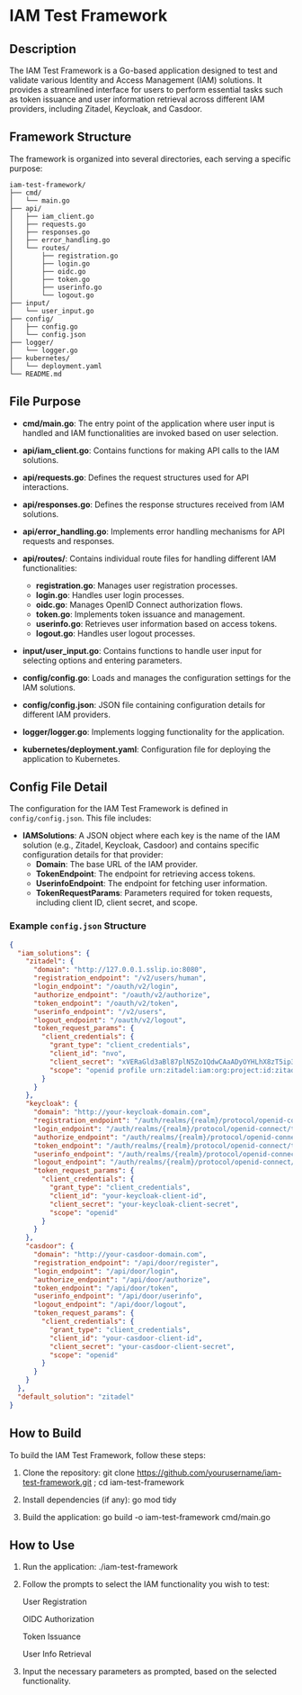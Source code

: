 # IAM Test Framework

## Description

The IAM Test Framework is a Go-based application designed to test and validate various Identity and Access Management (IAM) solutions. It provides a streamlined interface for users to perform essential tasks such as token issuance and user information retrieval across different IAM providers, including Zitadel, Keycloak, and Casdoor.

## Framework Structure

The framework is organized into several directories, each serving a specific purpose:
```
iam-test-framework/
├── cmd/
│   └── main.go
├── api/
│   ├── iam_client.go
│   ├── requests.go
│   ├── responses.go
│   ├── error_handling.go
│   └── routes/
│       ├── registration.go
│       ├── login.go
│       ├── oidc.go
│       ├── token.go
│       ├── userinfo.go
│       └── logout.go
├── input/
│   └── user_input.go
├── config/
│   ├── config.go
│   └── config.json
├── logger/
│   └── logger.go
├── kubernetes/
│   └── deployment.yaml
└── README.md
```

## File Purpose

- **cmd/main.go**: The entry point of the application where user input is handled and IAM functionalities are invoked based on user selection.

- **api/iam_client.go**: Contains functions for making API calls to the IAM solutions.

- **api/requests.go**: Defines the request structures used for API interactions.

- **api/responses.go**: Defines the response structures received from IAM solutions.

- **api/error_handling.go**: Implements error handling mechanisms for API requests and responses.

- **api/routes/**: Contains individual route files for handling different IAM functionalities:
  - **registration.go**: Manages user registration processes.
  - **login.go**: Handles user login processes.
  - **oidc.go**: Manages OpenID Connect authorization flows.
  - **token.go**: Implements token issuance and management.
  - **userinfo.go**: Retrieves user information based on access tokens.
  - **logout.go**: Handles user logout processes.

- **input/user_input.go**: Contains functions to handle user input for selecting options and entering parameters.

- **config/config.go**: Loads and manages the configuration settings for the IAM solutions.

- **config/config.json**: JSON file containing configuration details for different IAM providers.

- **logger/logger.go**: Implements logging functionality for the application.

- **kubernetes/deployment.yaml**: Configuration file for deploying the application to Kubernetes.

## Config File Detail

The configuration for the IAM Test Framework is defined in `config/config.json`. This file includes:

- **IAMSolutions**: A JSON object where each key is the name of the IAM solution (e.g., Zitadel, Keycloak, Casdoor) and contains specific configuration details for that provider:
  - **Domain**: The base URL of the IAM provider.
  - **TokenEndpoint**: The endpoint for retrieving access tokens.
  - **UserinfoEndpoint**: The endpoint for fetching user information.
  - **TokenRequestParams**: Parameters required for token requests, including client ID, client secret, and scope.

### Example `config.json` Structure

```json
{
  "iam_solutions": {
    "zitadel": {
      "domain": "http://127.0.0.1.sslip.io:8080",
      "registration_endpoint": "/v2/users/human",
      "login_endpoint": "/oauth/v2/login",
      "authorize_endpoint": "/oauth/v2/authorize",
      "token_endpoint": "/oauth/v2/token",
      "userinfo_endpoint": "/v2/users",
      "logout_endpoint": "/oauth/v2/logout",
      "token_request_params": {
        "client_credentials": {
          "grant_type": "client_credentials",
          "client_id": "nvo",
          "client_secret": "xVERaGld3aBl87plN5Zo1QdwCAaADyOYHLhX8zT5ip3WDZwtYJ28GGXXXXXXXXXX",
          "scope": "openid profile urn:zitadel:iam:org:project:id:zitadel:aud"
        }
      }
    },
    "keycloak": {
      "domain": "http://your-keycloak-domain.com",
      "registration_endpoint": "/auth/realms/{realm}/protocol/openid-connect/registration",
      "login_endpoint": "/auth/realms/{realm}/protocol/openid-connect/token",
      "authorize_endpoint": "/auth/realms/{realm}/protocol/openid-connect/auth",
      "token_endpoint": "/auth/realms/{realm}/protocol/openid-connect/token",
      "userinfo_endpoint": "/auth/realms/{realm}/protocol/openid-connect/userinfo",
      "logout_endpoint": "/auth/realms/{realm}/protocol/openid-connect/logout",
      "token_request_params": {
        "client_credentials": {
          "grant_type": "client_credentials",
          "client_id": "your-keycloak-client-id",
          "client_secret": "your-keycloak-client-secret",
          "scope": "openid"
        }
      }
    },
    "casdoor": {
      "domain": "http://your-casdoor-domain.com",
      "registration_endpoint": "/api/door/register",
      "login_endpoint": "/api/door/login",
      "authorize_endpoint": "/api/door/authorize",
      "token_endpoint": "/api/door/token",
      "userinfo_endpoint": "/api/door/userinfo",
      "logout_endpoint": "/api/door/logout",
      "token_request_params": {
        "client_credentials": {
          "grant_type": "client_credentials",
          "client_id": "your-casdoor-client-id",
          "client_secret": "your-casdoor-client-secret",
          "scope": "openid"
        }
      }
    }
  },
  "default_solution": "zitadel"
}

```

## How to Build
To build the IAM Test Framework, follow these steps:
1. Clone the repository:
git clone https://github.com/yourusername/iam-test-framework.git ; cd iam-test-framework

2. Install dependencies (if any):
go mod tidy

3. Build the application:
go build -o iam-test-framework cmd/main.go

## How to Use
1. Run the application:
./iam-test-framework

2. Follow the prompts to select the IAM functionality you wish to test:

      User Registration

      OIDC Authorization

      Token Issuance

      User Info Retrieval

3. Input the necessary parameters as prompted, based on the selected functionality.



